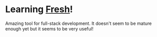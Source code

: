 # Learning [Fresh](https://fresh.deno.dev/)!

Amazing tool for full-stack development. It doesn't seem to be mature enough yet but it seems to be very useful!
